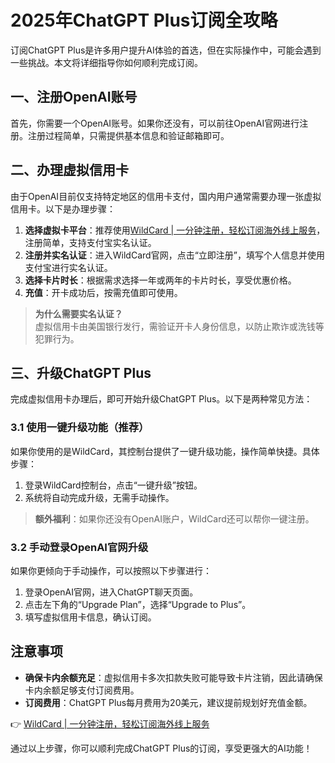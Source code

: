 # 2025年ChatGPT Plus订阅全攻略

订阅ChatGPT Plus是许多用户提升AI体验的首选，但在实际操作中，可能会遇到一些挑战。本文将详细指导你如何顺利完成订阅。

## 一、注册OpenAI账号

首先，你需要一个OpenAI账号。如果你还没有，可以前往OpenAI官网进行注册。注册过程简单，只需提供基本信息和验证邮箱即可。

## 二、办理虚拟信用卡

由于OpenAI目前仅支持特定地区的信用卡支付，国内用户通常需要办理一张虚拟信用卡。以下是办理步骤：

1. **选择虚拟卡平台**：推荐使用[WildCard | 一分钟注册，轻松订阅海外线上服务](https://bbtdd.com/WildCard)，注册简单，支持支付宝实名认证。
2. **注册并实名认证**：进入WildCard官网，点击“立即注册”，填写个人信息并使用支付宝进行实名认证。
3. **选择卡片时长**：根据需求选择一年或两年的卡片时长，享受优惠价格。
4. **充值**：开卡成功后，按需充值即可使用。

> **为什么需要实名认证？**  
> 虚拟信用卡由美国银行发行，需验证开卡人身份信息，以防止欺诈或洗钱等犯罪行为。

## 三、升级ChatGPT Plus

完成虚拟信用卡办理后，即可开始升级ChatGPT Plus。以下是两种常见方法：

### 3.1 使用一键升级功能（推荐）

如果你使用的是WildCard，其控制台提供了一键升级功能，操作简单快捷。具体步骤：

1. 登录WildCard控制台，点击“一键升级”按钮。
2. 系统将自动完成升级，无需手动操作。

> **额外福利**：如果你还没有OpenAI账户，WildCard还可以帮你一键注册。

### 3.2 手动登录OpenAI官网升级

如果你更倾向于手动操作，可以按照以下步骤进行：

1. 登录OpenAI官网，进入ChatGPT聊天页面。
2. 点击左下角的“Upgrade Plan”，选择“Upgrade to Plus”。
3. 填写虚拟信用卡信息，确认订阅。

## 注意事项

- **确保卡内余额充足**：虚拟信用卡多次扣款失败可能导致卡片注销，因此请确保卡内余额足够支付订阅费用。
- **订阅费用**：ChatGPT Plus每月费用为20美元，建议提前规划好充值金额。

👉 [WildCard | 一分钟注册，轻松订阅海外线上服务](https://bbtdd.com/WildCard)

通过以上步骤，你可以顺利完成ChatGPT Plus的订阅，享受更强大的AI功能！
